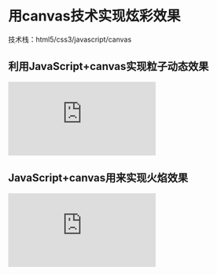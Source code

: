 # 用canvas技术实现炫彩效果
技术栈：html5/css3/javascript/canvas
## 利用JavaScript+canvas实现粒子动态效果
![粒子动态效果](https://wangxiaozhan.github.io/canvas-/canvas.html)

## JavaScript+canvas用来实现火焰效果
![火焰效果](https://wangxiaozhan.github.io/canvas-/canvas.html)
